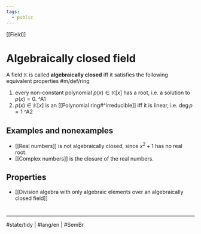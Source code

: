 ```yaml
---
tags:
  - public
---
```

[[Field]]
# Algebraically closed field

A field $\mathbb{K}$ is called **algebraically closed** iff it satisfies the following equivalent properties #m/def/ring 

1. every non-constant polynomial $p(x) \in \mathbb{K}[x]$  has a root, i.e. a solution to $p(x)=0$. ^A1
2. $p(x) \in \mathbb{K}[x]$ is an [[Polynomial ring#^irreducible]] iff it is linear, i.e. $\deg p = 1$ ^A2

## Examples and nonexamples

- [[Real numbers]] is not algebraically closed, since $x^2 + 1$ has no real root.
- [[Complex numbers]] is the closure of the real numbers.

## Properties

- [[Division algebra with only algebraic elements over an algebraically closed field]]

#
---
#state/tidy | #lang/en | #SemBr
